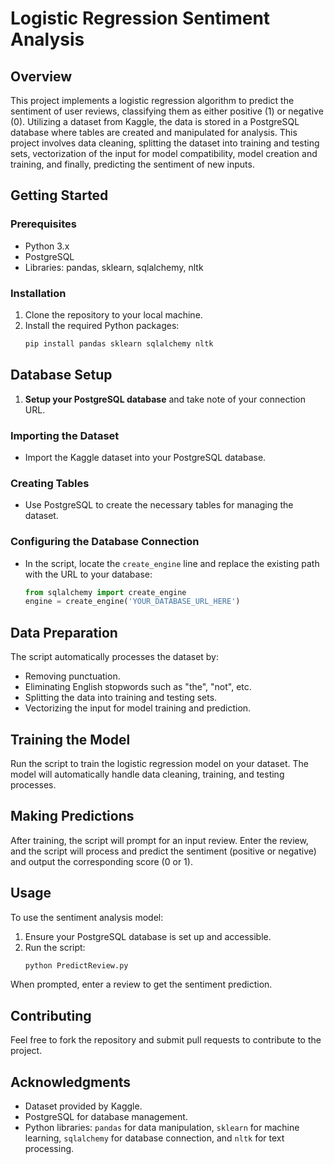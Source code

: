 # Logistic Regression Sentiment Analysis

## Overview
This project implements a logistic regression algorithm to predict the sentiment of user reviews, classifying them as either positive (1) or negative (0). Utilizing a dataset from Kaggle, the data is stored in a PostgreSQL database where tables are created and manipulated for analysis. This project involves data cleaning, splitting the dataset into training and testing sets, vectorization of the input for model compatibility, model creation and training, and finally, predicting the sentiment of new inputs.

## Getting Started

### Prerequisites
- Python 3.x
- PostgreSQL
- Libraries: pandas, sklearn, sqlalchemy, nltk

### Installation
1. Clone the repository to your local machine.
2. Install the required Python packages:
   ```bash
   pip install pandas sklearn sqlalchemy nltk
   ```
## Database Setup

1. **Setup your PostgreSQL database** and take note of your connection URL.

### Importing the Dataset

- Import the Kaggle dataset into your PostgreSQL database.

### Creating Tables

- Use PostgreSQL to create the necessary tables for managing the dataset.

### Configuring the Database Connection

- In the script, locate the `create_engine` line and replace the existing path with the URL to your database:
  ```python
  from sqlalchemy import create_engine
  engine = create_engine('YOUR_DATABASE_URL_HERE')
  ```
## Data Preparation

The script automatically processes the dataset by:

- Removing punctuation.
- Eliminating English stopwords such as "the", "not", etc.
- Splitting the data into training and testing sets.
- Vectorizing the input for model training and prediction.

## Training the Model

Run the script to train the logistic regression model on your dataset. The model will automatically handle data cleaning, training, and testing processes.

## Making Predictions

After training, the script will prompt for an input review. Enter the review, and the script will process and predict the sentiment (positive or negative) and output the corresponding score (0 or 1).

## Usage

To use the sentiment analysis model:

1. Ensure your PostgreSQL database is set up and accessible.
2. Run the script:
   ```bash
   python PredictReview.py
   ```
When prompted, enter a review to get the sentiment prediction.

## Contributing

Feel free to fork the repository and submit pull requests to contribute to the project.

## Acknowledgments

- Dataset provided by Kaggle.
- PostgreSQL for database management.
- Python libraries: `pandas` for data manipulation, `sklearn` for machine learning, `sqlalchemy` for database connection, and `nltk` for text processing.

